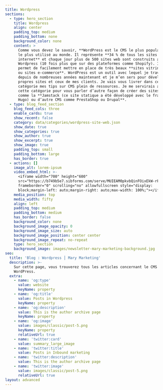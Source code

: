 ```yaml
---
title: Wordpress
sections:
  - type: hero_section
    title: Wordpress
    align: center
    padding_top: medium
    padding_bottom: none
    background_color: none
    content: >
      Comme vous devez le savoir, **WordPress est le CMS le plus populaire** et
      le plus utilisé au monde. Il représente **34 % de tous les sites sur
      internet** et chaque jour plus de 500 sites web sont construits avec
      Wordpress (10 fois plus que sur des plateformes comme Shopify). Il vous
      permet de facilement mettre en place de très beaux **sites vitrine, blogs
      ou sites e-commerce**. WordPress est un outil avec lequel je travaille
      depuis de nombreuses années maintenant et je m’en sers pour développer mes
      propres sites et ceux de mes clients. Je vais vous livrer dans cette
      catégorie mes tips sur CMS plein de ressources. Je me servirais aussi de
      cette catégorie pour vous parler d’autre façon de créer des sites web
      comme la **Jamstack (ce site statique a été développé avec le framework
      Hugo) ou d’autre CMS comme PrestaShop ou Drupal**.
  - type: blog_feed_section
    blog_feed_cols: three
    enable_cards: true
    show_recent: false
    category: data/categories/wordpress-site-web.json
    show_date: true
    show_categories: true
    show_author: true
    show_excerpt: true
    show_image: true
    padding_top: small
    padding_bottom: large
    has_border: true
  - actions: []
    image_alt: lorem-ipsum
    video_embed_html: >-
      <iframe width="700" height="600"
      src="https://b749b5e7.sibforms.com/serve/MUIEAM0pkvbQinFOixEkW-rF_LkKDOef_kUfJGtk7R9-UfYGPAJ_DiiVnVBksDThZYDqnmeVL4MnotsgclA_AehybCmA3NKcWHLbbvdkKvG0n34T7OuHuIsL2dj3-o197_s8hEpdP9x5L2dDoMQzA-iDTR8VKjJg43Ng3XjNLA8_kzDtFQqaWLGl0KlowvrzGYQ-eObrny3EASDU"
      frameborder="0" scrolling="no" allowfullscreen style="display:
      block;margin-left: auto;margin-right: auto;max-width: 100%;"></iframe>
    media_position: top
    media_width: fifty
    align: left
    padding_top: medium
    padding_bottom: medium
    has_border: false
    background_color: none
    background_image_opacity: 0
    background_image_size: auto
    background_image_position: center center
    background_image_repeat: no-repeat
    type: hero_section
    background_image: images/newsletter-mary-marketing-background.jpg
seo:
  title: 'Blog : Wordpress ⎮ Mary Marketing'
  description: >-
    Sur cette page, vous trouverez tous les articles concernant le CMS
    WordPress. 
  extra:
    - name: 'og:type'
      value: website
      keyName: property
    - name: 'og:title'
      value: Posts in Wordpress
      keyName: property
    - name: 'og:description'
      value: This is the author archive page
      keyName: property
    - name: 'og:image'
      value: images/classic/post-5.png
      keyName: property
      relativeUrl: true
    - name: 'twitter:card'
      value: summary_large_image
    - name: 'twitter:title'
      value: Posts in Inbound marketing
    - name: 'twitter:description'
      value: This is the author archive page
    - name: 'twitter:image'
      value: images/classic/post-5.png
      relativeUrl: true
layout: advanced
---
```


